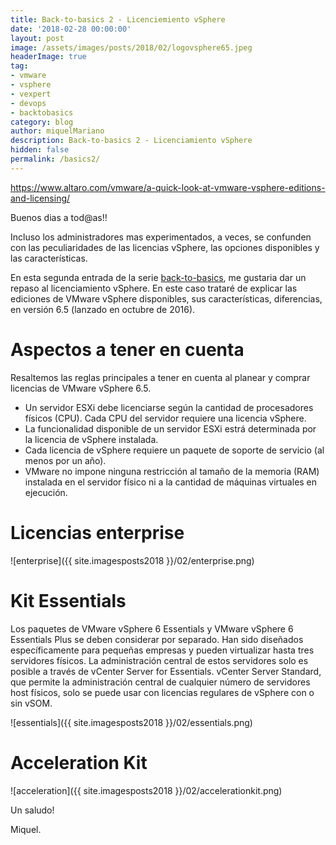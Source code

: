 ```yaml
---
title: Back-to-basics 2 - Licenciemiento vSphere
date: '2018-02-28 00:00:00'
layout: post
image: /assets/images/posts/2018/02/logovsphere65.jpeg
headerImage: true
tag:
- vmware
- vsphere
- vexpert
- devops
- backtobasics
category: blog
author: miquelMariano
description: Back-to-basics 2 - Licenciamiento vSphere
hidden: false
permalink: /basics2/
---
```


https://www.altaro.com/vmware/a-quick-look-at-vmware-vsphere-editions-and-licensing/

Buenos dias a tod@as!!

Incluso los administradores mas experimentados, a veces, se confunden con las peculiaridades de las licencias vSphere, las opciones disponibles y las características.

En esta segunda entrada de la serie [back-to-basics](https://miquelmariano.github.io/tags/#backtobasics), me gustaria dar un repaso al licenciamiento vSphere. En este caso trataré de explicar las ediciones de VMware vSphere disponibles, sus características, diferencias, en versión 6.5 (lanzado en octubre de 2016).

# Aspectos a tener en cuenta
Resaltemos las reglas principales a tener en cuenta al planear y comprar licencias de VMware vSphere 6.5.

+ Un servidor ESXi debe licenciarse según la cantidad de procesadores físicos (CPU). Cada CPU del servidor requiere una licencia vSphere.
+ La funcionalidad disponible de un servidor ESXi estrá determinada por la licencia de vSphere instalada.
+ Cada licencia de vSphere requiere un paquete de soporte de servicio (al menos por un año).
+ VMware no impone ninguna restricción al tamaño de la memoria (RAM) instalada en el servidor físico ni a la cantidad de máquinas virtuales en ejecución.

# Licencias enterprise

![enterprise]({{ site.imagesposts2018 }}/02/enterprise.png)

# Kit Essentials

Los paquetes de VMware vSphere 6 Essentials y VMware vSphere 6 Essentials Plus se deben considerar por separado. Han sido diseñados específicamente para pequeñas empresas y pueden virtualizar hasta tres servidores físicos. La administración central de estos servidores solo es posible a través de vCenter Server for Essentials. vCenter Server Standard, que permite la administración central de cualquier número de servidores host físicos, solo se puede usar con licencias regulares de vSphere con o sin vSOM.

![essentials]({{ site.imagesposts2018 }}/02/essentials.png)

# Acceleration Kit

![acceleration]({{ site.imagesposts2018 }}/02/accelerationkit.png)





Un saludo!

Miquel.


